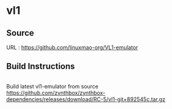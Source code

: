 # vl1

## Source
URL : https://github.com/linuxmao-org/VL1-emulator

## Build Instructions
```sh
```

Build latest vl1-emulator from source https://github.com/zynthbox/zynthbox-dependencies/releases/download/RC-5/vl1-git+892545c.tar.gz